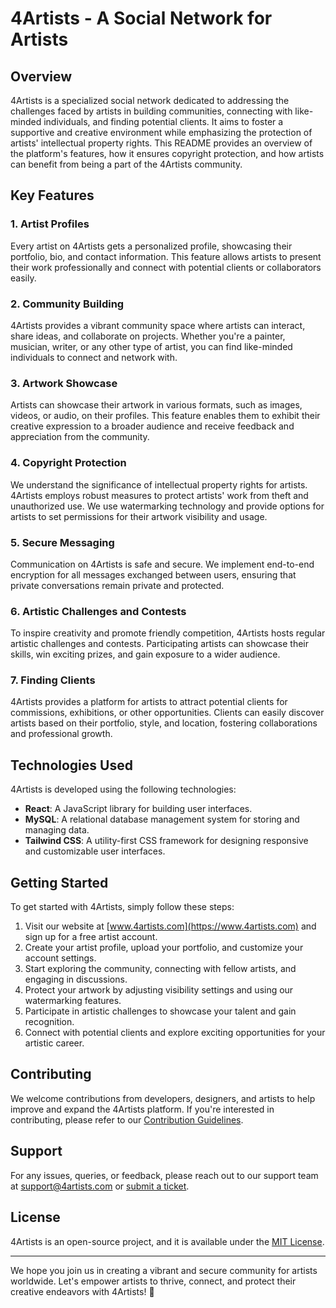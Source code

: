 # 4Artists - A Social Network for Artists

## Overview

4Artists is a specialized social network dedicated to addressing the challenges faced by artists in building communities, connecting with like-minded individuals, and finding potential clients. It aims to foster a supportive and creative environment while emphasizing the protection of artists' intellectual property rights. This README provides an overview of the platform's features, how it ensures copyright protection, and how artists can benefit from being a part of the 4Artists community.

## Key Features

### 1. Artist Profiles

Every artist on 4Artists gets a personalized profile, showcasing their portfolio, bio, and contact information. This feature allows artists to present their work professionally and connect with potential clients or collaborators easily.

### 2. Community Building

4Artists provides a vibrant community space where artists can interact, share ideas, and collaborate on projects. Whether you're a painter, musician, writer, or any other type of artist, you can find like-minded individuals to connect and network with.

### 3. Artwork Showcase

Artists can showcase their artwork in various formats, such as images, videos, or audio, on their profiles. This feature enables them to exhibit their creative expression to a broader audience and receive feedback and appreciation from the community.

### 4. Copyright Protection

We understand the significance of intellectual property rights for artists. 4Artists employs robust measures to protect artists' work from theft and unauthorized use. We use watermarking technology and provide options for artists to set permissions for their artwork visibility and usage.

### 5. Secure Messaging

Communication on 4Artists is safe and secure. We implement end-to-end encryption for all messages exchanged between users, ensuring that private conversations remain private and protected.

### 6. Artistic Challenges and Contests

To inspire creativity and promote friendly competition, 4Artists hosts regular artistic challenges and contests. Participating artists can showcase their skills, win exciting prizes, and gain exposure to a wider audience.

### 7. Finding Clients

4Artists provides a platform for artists to attract potential clients for commissions, exhibitions, or other opportunities. Clients can easily discover artists based on their portfolio, style, and location, fostering collaborations and professional growth.

## Technologies Used

4Artists is developed using the following technologies:

- **React**: A JavaScript library for building user interfaces.
- **MySQL**: A relational database management system for storing and managing data.
- **Tailwind CSS**: A utility-first CSS framework for designing responsive and customizable user interfaces.

## Getting Started

To get started with 4Artists, simply follow these steps:

1. Visit our website at [www.4artists.com](https://www.4artists.com) and sign up for a free artist account.
2. Create your artist profile, upload your portfolio, and customize your account settings.
3. Start exploring the community, connecting with fellow artists, and engaging in discussions.
4. Protect your artwork by adjusting visibility settings and using our watermarking features.
5. Participate in artistic challenges to showcase your talent and gain recognition.
6. Connect with potential clients and explore exciting opportunities for your artistic career.

## Contributing

We welcome contributions from developers, designers, and artists to help improve and expand the 4Artists platform. If you're interested in contributing, please refer to our [Contribution Guidelines](CONTRIBUTING.md).

## Support

For any issues, queries, or feedback, please reach out to our support team at support@4artists.com or [submit a ticket](https://www.4artists.com/support).

## License

4Artists is an open-source project, and it is available under the [MIT License](LICENSE).

---

We hope you join us in creating a vibrant and secure community for artists worldwide. Let's empower artists to thrive, connect, and protect their creative endeavors with 4Artists! 🎨
